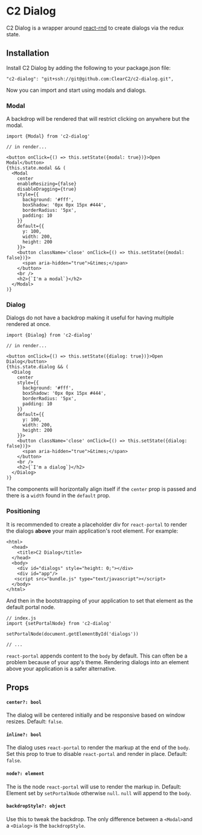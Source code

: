 # C2 Dialog

C2 Dialog is a wrapper around [react-rnd](https://github.com/bokuweb/react-rnd) to create dialogs via the redux state.

## Installation

Install C2 Dialog by adding the following to your package.json file:

```
"c2-dialog": "git+ssh://git@github.com:ClearC2/c2-dialog.git",
```

Now you can import and start using modals and dialogs.

### Modal
A backdrop will be rendered that will restrict clicking on anywhere but the modal.

```
import {Modal} from 'c2-dialog'

// in render...

<button onClick={() => this.setState({modal: true})}>Open Modal</button>
{this.state.modal && (
  <Modal
    center
    enableResizing={false}
    disableDragging={true}
    style={{
      background: '#fff',
      boxShadow: '0px 0px 15px #444',
      borderRadius: '5px',
      padding: 10
    }}
    default={{
      y: 100,
      width: 200,
      height: 200
    }}>
    <button className='close' onClick={() => this.setState({modal: false})}>
      <span aria-hidden="true">&times;</span>
    </button>
    <br />
    <h2>{`I'm a modal`}</h2>
  </Modal>
)}

```

### Dialog
Dialogs do not have a backdrop making it useful for having multiple rendered at once.

```
import {Dialog} from 'c2-dialog'

// in render...

<button onClick={() => this.setState({dialog: true})}>Open Dialog</button>
{this.state.dialog && (
  <Dialog
    center
    style={{
      background: '#fff',
      boxShadow: '0px 0px 15px #444',
      borderRadius: '5px',
      padding: 10
    }}
    default={{
      y: 100,
      width: 200,
      height: 200
    }}>
    <button className='close' onClick={() => this.setState({dialog: false})}>
      <span aria-hidden="true">&times;</span>
    </button>
    <br />
    <h2>{`I'm a dialog`}</h2>
  </Dialog>
)}
```

The components will horizontally align itself if the `center` prop is passed and there is a `width` found in the `default` prop.

### Positioning
It is recommended to create a placeholder div for `react-portal` to render the dialogs **above** your main application's root element. For example:

```
<html>
  <head>
    <title>C2 Dialog</title>
  </head>
  <body>
    <div id="dialogs" style="height: 0;"></div>
    <div id="app"/>
   <script src="bundle.js" type="text/javascript"></script>
  </body>
</html>
```

And then in the bootstrapping of your application to set that element as the default portal node.

```
// index.js
import {setPortalNode} from 'c2-dialog'

setPortalNode(document.getElementById('dialogs'))

// ...
```

`react-portal` appends content to the `body` by default. This can often be a problem because of your app's theme. Rendering dialogs into an element above your application is a safer alternative.

## Props
#### `center?: bool`
The dialog will be centered initially and be responsive based on window resizes. Default: `false`.

#### `inline?: bool`
The dialog uses `react-portal` to render the markup at the end of the `body`. Set this prop to true to disable `react-portal` and render in place. Default: `false`.

#### `node?: element`
The is the node `react-portal` will use to render the markup in. Default: Element set by `setPortalNode` otherwise `null`. `null` will append to the `body`.

#### `backdropStyle?: object`
Use this to tweak the backdrop. The only difference between a `<Modal>`and a `<Dialog>` is the `backdropStyle`.
